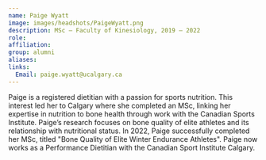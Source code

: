 ```yaml
---
name: Paige Wyatt
image: images/headshots/PaigeWyatt.png
description: MSc – Faculty of Kinesiology, 2019 – 2022
role: 
affiliation: 
group: alumni
aliases: 
links:
  Email: paige.wyatt@ucalgary.ca
---
```


Paige is a registered dietitian with a passion for sports nutrition. This interest led her to Calgary where she completed an MSc, linking her expertise in nutrition to bone health through work with the Canadian Sports Institute. Paige’s research focuses on bone quality of elite athletes and its relationship with nutritional status.
In 2022, Paige successfully completed her MSc, titled "Bone Quality of Elite Winter Endurance Athletes".
Paige now works as a Performance Dietitian with the Canadian Sport Institute Calgary.